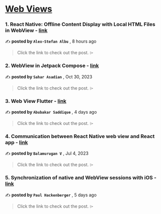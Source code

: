 
<h1><a href=https://medium.com/tag/webview/recommended target="_blank" rel="noopener noreferrer">Web Views</a></h1>
<h3>1. React Native: Offline Content Display with Local HTML Files in WebView - <a href=https://medium.com/yonder-techblog/react-native-offline-content-display-with-local-html-files-in-webview-7d22a0cf46fb?source=tag_recommended_feed---------0-84----------webview----------8454caca_ddaa_4830_9f9e_130bebd00f2b------- target="_blank" rel="noopener noreferrer">link</a></h3>

✍️ **posted by `Alex-Stefan Albu`** <date> , 8 hours ago</date>

<blockquote>Click the link to check out the post. ⌲</blockquote>

<h3>2. WebView in Jetpack Compose - <a href=https://medium.com/@sahar.asadian90/webview-in-jetpack-compose-71f237873c2e?source=tag_recommended_feed---------1-85----------webview----------8454caca_ddaa_4830_9f9e_130bebd00f2b------- target="_blank" rel="noopener noreferrer">link</a></h3>

✍️ **posted by `Sahar Asadian`** <date> , Oct 30, 2023</date>

<blockquote>Click the link to check out the post. ⌲</blockquote>

<h3>3. Web View Flutter - <a href=https://medium.com/@abubakarsaddqiuekhan/web-view-flutter-54a8a204f539?source=tag_recommended_feed---------2-84----------webview----------8454caca_ddaa_4830_9f9e_130bebd00f2b------- target="_blank" rel="noopener noreferrer">link</a></h3>

✍️ **posted by `Abubakar Saddique`** <date> , 4 days ago</date>

<blockquote>Click the link to check out the post. ⌲</blockquote>

<h3>4. Communication between React Native web view and React app - <a href=https://medium.com/@svbala99/communication-between-react-native-web-view-and-react-app-c0fb0af7e5a6?source=tag_recommended_feed---------3-85----------webview----------8454caca_ddaa_4830_9f9e_130bebd00f2b------- target="_blank" rel="noopener noreferrer">link</a></h3>

✍️ **posted by `Balamurugan V`** <date> , Jul 4, 2023</date>

<blockquote>Click the link to check out the post. ⌲</blockquote>

<h3>5. Synchronization of native and WebView sessions with iOS - <a href=https://medium.com/axel-springer-tech/synchronization-of-native-and-webview-sessions-with-ios-9fe2199b44c9?source=tag_recommended_feed---------4-84----------webview----------8454caca_ddaa_4830_9f9e_130bebd00f2b------- target="_blank" rel="noopener noreferrer">link</a></h3>

✍️ **posted by `Paul Hackenberger`** <date> , 5 days ago</date>

<blockquote>Click the link to check out the post. ⌲</blockquote>

